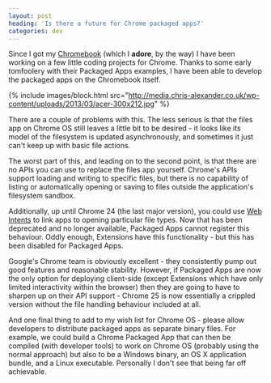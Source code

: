 ```yaml
---
layout: post
heading: 'Is there a future for Chrome packaged apps?'
categories: dev
---
```


Since I got my [Chromebook](http://www.google.co.uk/intl/en/chrome/devices/landing-acer.html) (which I **adore**, by the way) I have been working on a few little coding projects for Chrome. Thanks to some early tomfoolery with their Packaged Apps examples, I have been able to develop the packaged apps on the Chromebook itself.

{% include images/block.html src="http://media.chris-alexander.co.uk/wp-content/uploads/2013/03/acer-300x212.jpg" %}

 

There are a couple of problems with this. The less serious is that the files app on Chrome OS still leaves a little bit to be desired - it looks like its model of the filesystem is updated asynchronously, and sometimes it just can't keep up with basic file actions.

The worst part of this, and leading on to the second point, is that there are no APIs you can use to replace the files app yourself. Chrome's APIs support loading and writing to specific files, but there is no capability of listing or automatically opening or saving to files outside the application's filesystem sandbox.

Additionally, up until Chrome 24 (the last major version), you could use [Web Intents](http://webintents.org/) to link apps to opening particular file types. Now that has been deprecated and no longer available, Packaged Apps cannot register this behaviour. Oddly enough, Extensions have this functionality - but this has been disabled for Packaged Apps.

Google's Chrome team is obviously excellent - they consistently pump out good features and reasonable stability. However, if Packaged Apps are now the only option for deploying client-side (except Extensions which have only limited interactivity within the browser) then they are going to have to sharpen up on their API support - Chrome 25 is now essentially a crippled version without the file handling behaviour included at all.

And one final thing to add to my wish list for Chrome OS - please allow developers to distribute packaged apps as separate binary files. For example, we could build a Chrome Packaged App that can then be compiled (with developer tools) to work on Chrome OS (probably using the normal approach) but also to be a Windows binary, an OS X application bundle, and a Linux executable. Personally I don't see that being far off achievable.
